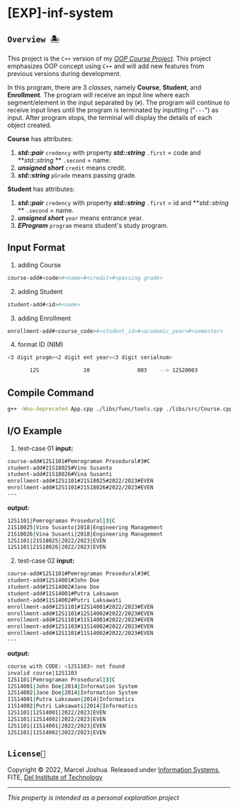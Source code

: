 # [EXP]-inf-system

## `Overview 🏝`
This project is the `C++` version of my [_OOP Course Project_](https://github.com/marceljsh/COURSE-object-oriented). This project emphasizes OOP concept using `C++` and will add new features from previous versions during development.

In this program, there are 3 *classes*, namely **Course**, **Student**, and **Enrollment**. The program will receive an input line where each segment/element in the input separated by (```#```). The program will continue to receive input lines until the program is terminated by inputting ("```---```") as input. After program stops, the terminal will display the details of each object created.

**Course** has attributes:
1. ***std::pair*** ```credency``` with property ***std::string*** ```.first``` = code and ***std::string* ** ```.second``` = name.
2. ***unsigned short*** ```credit``` means credit.
3. ***std::string*** ```pGrade``` means passing grade.

**Student** has attributes:
1. ***std::pair*** ```credency``` with property ***std::string*** ```.first``` = id and ***std::string* ** ```.second``` = name.
2. ***unsigned short*** ```year``` means entrance year.
3. ***EProgram*** ```program``` means student's study program.

## Input Format

1. adding Course
```bash
course-add#<code>#<name>#<credit>#<passing grade>
```

2. adding Student
```bash
student-add#<id>#<name>
```

3. adding Enrollment
```bash
enrollment-add#<course_code>#<student_id>#<academic_year>#<semester>
```

4. format ID (NIM)
```bash
<3 digit progm><2 digit ent year><3 digit serialnum>

       12S              20               003    --> 12S20003
```


## Compile Command
```bash
g++ -Wno-deprecated App.cpp ./libs/func/tools.cpp ./libs/src/Course.cpp ./libs/src/Enrollment.cpp ./libs/src/EProgram.cpp ./libs/src/ESemester.cpp ./libs/src/Simulator.cpp ./libs/src/Student.cpp -o App
```



## I/O Example

1. test-case 01
**input:**
```bash
course-add#12S1101#Pemrograman Prosedural#3#C
student-add#21S18025#Vino Susanto
student-add#21S18026#Vina Susanti
enrollment-add#12S1101#21S18025#2022/2023#EVEN
enrollment-add#12S1101#21S18026#2022/2023#EVEN
---

```

**output:**
```bash
12S1101|Pemrograman Prosedural|3|C
21S18025|Vino Susanto|2018|Engineering Management
21S18026|Vina Susanti|2018|Engineering Management
12S1101|21S18025|2022/2023|EVEN
12S1101|21S18026|2022/2023|EVEN

```

2. test-case 02
**input:**
```bash
course-add#12S1101#Pemrograman Prosedural#3#C
student-add#12S14001#John Doe
student-add#12S14002#Jane Doe
student-add#11S14001#Putra Laksawan
student-add#11S14002#Putri Laksawati
enrollment-add#12S1101#12S14001#2022/2023#EVEN
enrollment-add#12S1101#12S14002#2022/2023#EVEN
enrollment-add#12S1101#11S14001#2022/2023#EVEN
enrollment-add#12S1103#11S14002#2022/2023#EVEN
enrollment-add#12S1101#11S14002#2022/2023#EVEN
---

```

**output:**
```bash
course with CODE: <12S1103> not found
invalid course|12S1103
12S1101|Pemrograman Prosedural|3|C
12S14001|John Doe|2014|Information System
12S14002|Jane Doe|2014|Information System
11S14001|Putra Laksawan|2014|Informatics
11S14002|Putri Laksawati|2014|Informatics
12S1101|12S14001|2022/2023|EVEN
12S1101|12S14002|2022/2023|EVEN
12S1101|11S14001|2022/2023|EVEN
12S1101|11S14002|2022/2023|EVEN

```

## `License📜`
Copyright © 2022, Marcel Joshua. Released under [Information Systems](https://www.del.ac.id/?page_id=3534), FITE, [Del Institute of Technology](https://www.del.ac.id/)
***
_This property is intended as a personal exploration project_
